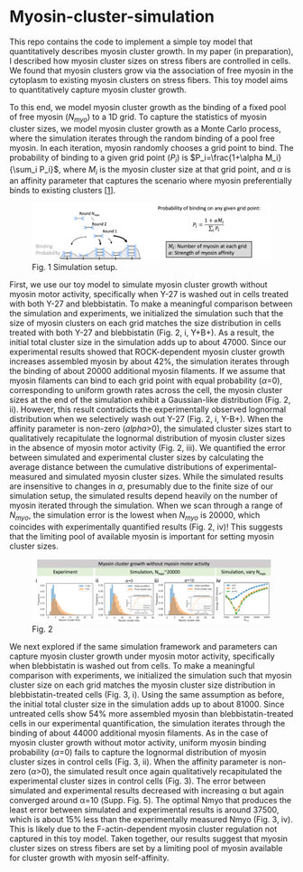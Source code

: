 # Myosin-cluster-simulation
This repo contains the code to implement a simple toy model that quantitatively describes myosin cluster growth. In my paper (in preparation), I described how myosin cluster sizes on stress fibers are controlled in cells. We found that myosin clusters grow via the association of free myosin in the cytoplasm to existing myosin clusters on stress fibers. This toy model aims to quantitatively capture myosin cluster growth.

To this end, we model myosin cluster growth as the binding of a fixed pool of free myosin ($N_{myo}$) to a 1D grid. To capture the statistics of myosin cluster sizes, we model myosin cluster growth as a Monte Carlo process, where the simulation iterates through the random binding of a pool free myosin. In each iteration, myosin randomly chooses a grid point to bind. The probability of binding to a given grid point ($P_i$) is $P_i=\frac{1+\alpha M_i}{\sum_i P_i}$, where $M_i$ is the myosin cluster size at that grid point, and $\alpha$ is an affinity parameter that captures the scenario where myosin preferentially binds to existing clusters [[1](https://doi.org/10.1101/2023.04.26.538303)].

<figure>
  <img src="https://github.com/WHChou/Myosin-cluster-simulation/blob/14f5d9c97e4eb9b79712b0e015138c29814316df/FigSIM_A.png" width="600" />
  <figcaption>Fig. 1 Simulation setup.</figcaption>
</figure>

First, we use our toy model to simulate myosin cluster growth without myosin motor activity, specifically when Y-27 is washed out in cells treated with both Y-27 and blebbistatin. To make a meaningful comparison between the simulation and experiments, we initialized the simulation such that the size of myosin clusters on each grid matches the size distribution in cells treated with both Y-27 and blebbistatin (Fig. 2, i, Y+B+). As a result, the initial total cluster size in the simulation adds up to about 47000. Since our experimental results showed that ROCK-dependent myosin cluster growth increases assembled myosin by about 42%, the simulation iterates through the binding of about 20000 additional myosin filaments. If we assume that myosin filaments can bind to each grid point with equal probability ($\alpha$=0), corresponding to uniform growth rates across the cell, the myosin cluster sizes at the end of the simulation exhibit a Gaussian-like distribution (Fig. 2, ii). However, this result contradicts the experimentally observed lognormal distribution when we selectively wash out Y-27 (Fig. 2, i, Y-B+). When the affinity parameter is non-zero ($alpha$>0), the simulated cluster sizes start to qualitatively recapitulate the lognormal distribution of myosin cluster sizes in the absence of myosin motor activity (Fig. 2, iii). We quantified the error between simulated and experimental cluster sizes by calculating the average distance between the cumulative distributions of experimental-measured and simulated myosin cluster sizes. While the simulated results are insensitive to changes in $\alpha$, presumably due to the finite size of our simulation setup, the simulated results depend heavily on the number of myosin iterated through the simulation. When we scan through a range of $N_{myo}$, the simulation error is the lowest when $N_{myo}$ is 20000, which coincides with experimentally quantified results (Fig. 2, iv)! This suggests that the limiting pool of available myosin is important for setting myosin cluster sizes.

<figure>
  <img src="https://github.com/WHChou/Myosin-cluster-simulation/blob/90e1f1d9bd0327ad7ab71e7dc6f453cc304d0980/FigSIM_B.png" width=600>
  <figcaption>Fig. 2</figcaption>
 </figure>

We next explored if the same simulation framework and parameters can capture myosin cluster growth under myosin motor activity, specifically when blebbistatin is washed out from cells. To make a meaningful comparison with experiments, we initialized the simulation such that myosin cluster size on each grid matches the myosin cluster size distribution in blebbistatin-treated cells (Fig. 3, i). Using the same assumption as before, the initial total cluster size in the simulation adds up to about 81000. Since untreated cells show 54% more assembled myosin than blebbistatin-treated cells in our experimental quantification, the simulation iterates through the binding of about 44000 additional myosin filaments. As in the case of myosin cluster growth without motor activity, uniform myosin binding probability ($\alpha$=0) fails to capture the lognormal distribution of myosin cluster sizes in control cells (Fig. 3, ii). When the affinity parameter is non-zero ($\alpha$>0), the simulated result once again qualitatively recapitulated the experimental cluster sizes in control cells (Fig. 3). The error between simulated and experimental results decreased with increasing α but again converged around α=10 (Supp. Fig. 5). The optimal Nmyo that produces the least error between simulated and experimental results is around 37500, which is about 15% less than the experimentally measured Nmyo (Fig. 3, iv). This is likely due to the F-actin-dependent myosin cluster regulation not captured in this toy model. Taken together, our results suggest that myosin cluster sizes on stress fibers are set by a limiting pool of myosin available for cluster growth with myosin self-affinity.

